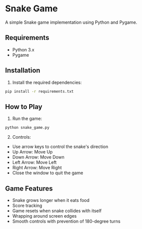 # Snake Game

A simple Snake game implementation using Python and Pygame.

## Requirements
- Python 3.x
- Pygame

## Installation
1. Install the required dependencies:
```bash
pip install -r requirements.txt
```

## How to Play
1. Run the game:
```bash
python snake_game.py
```

2. Controls:
- Use arrow keys to control the snake's direction
- Up Arrow: Move Up
- Down Arrow: Move Down
- Left Arrow: Move Left
- Right Arrow: Move Right
- Close the window to quit the game

## Game Features
- Snake grows longer when it eats food
- Score tracking
- Game resets when snake collides with itself
- Wrapping around screen edges
- Smooth controls with prevention of 180-degree turns 